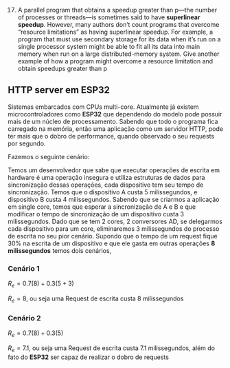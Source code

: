 17. A parallel program that obtains a speedup greater than p—the number of processes or threads—is sometimes said to have **superlinear speedup**. However, many authors don’t count programs that overcome “resource limitations” as having superlinear speedup. For example, a program that must use secondary storage for its data when it’s run on a single processor system might be able to fit all its data into main memory when run on a large distributed-memory system. Give another example of how a program might overcome a resource limitation and obtain speedups greater than p

## HTTP server em ESP32

Sistemas embarcados com  CPUs multi-core. Atualmente já existem microcontroladores como **ESP32** que dependendo do modelo pode possuir
mais de um núcleo de processamento. Sabendo que todo o programa fica carregado na memória, então uma aplicação como um servidor HTTP, pode
ter mais que o dobro de performance, quando observado o seu requests por segundo.

Fazemos o seguinte cenário:

Temos um desenvolvedor que sabe que executar operações de escrita em hardware é uma operação insegura e utiliza estruturas de
dados para sincronização dessas operações, cada dispositivo tem seu tempo de sincronização. Temos que o dispositivo A custa 5 milissegundos,
e dispositivo B custa 4 milissegundos. Sabendo que se criarmos a aplicação em single core,  temos que esperar a sincronização de A e B e que
modificar o tempo de sincronização de um dispositivo custa 3 milissegundos. Dado que se tem 2 cores, 2 conversores AD, se delegarmos cada dispositivo
para um core, eliminaremos 3 milissegundos do processo de escrita no seu pior cenário. Supondo que o tempo de um request fique 30% na escrita de
um dispositivo e que ele gasta em outras operações **8 milissegundos** temos dois cenários,

### Cenário 1

$R_{e}=0.7(8) + 0.3(5+3)$

$R_{e}=8$, ou seja uma Request de escrita custa 8 milissegundos

### Cenário 2

$R_{e}=0.7(8) + 0.3(5)$

$R_{e}=7.1$, ou seja uma Request de escrita custa 7.1 milissegundos, além do fato do **ESP32** ser capaz de realizar o dobro de requests

